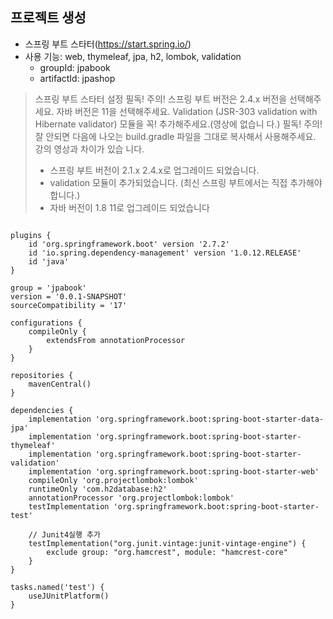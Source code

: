 ## 프로젝트 생성
- 스프링 부트 스타터(https://start.spring.io/)
- 사용 기능: web, thymeleaf, jpa, h2, lombok, validation
	- groupId: jpabook
	- artifactId: jpashop

> 스프링 부트 스타터 설정 필독! 주의!
> 스프링 부트 버전은 2.4.x 버전을 선택해주세요.
> 자바 버전은 11을 선택해주세요.
> Validation (JSR-303 validation with Hibernate validator) 모듈을 꼭! 추가해주세요.(영상에 없습니
다.)
> 필독! 주의!
> 잘 안되면 다음에 나오는 build.gradle 파일을 그대로 복사해서 사용해주세요. 강의 영상과 차이가 있습
니다.
>
> - 스프링 부트 버전이 2.1.x 2.4.x로 업그레이드 되었습니다.
> - validation 모듈이 추가되었습니다. (최신 스프링 부트에서는 직접 추가해야 합니다.)
> - 자바 버전이 1.8 11로 업그레이드 되었습니다


``` shell

plugins {
	id 'org.springframework.boot' version '2.7.2'
	id 'io.spring.dependency-management' version '1.0.12.RELEASE'
	id 'java'
}

group = 'jpabook'
version = '0.0.1-SNAPSHOT'
sourceCompatibility = '17'

configurations {
	compileOnly {
		extendsFrom annotationProcessor
	}
}

repositories {
	mavenCentral()
}

dependencies {
	implementation 'org.springframework.boot:spring-boot-starter-data-jpa'
	implementation 'org.springframework.boot:spring-boot-starter-thymeleaf'
	implementation 'org.springframework.boot:spring-boot-starter-validation'
	implementation 'org.springframework.boot:spring-boot-starter-web'
	compileOnly 'org.projectlombok:lombok'
	runtimeOnly 'com.h2database:h2'
	annotationProcessor 'org.projectlombok:lombok'
	testImplementation 'org.springframework.boot:spring-boot-starter-test'

	// Junit4실행 추가
	testImplementation("org.junit.vintage:junit-vintage-engine") {
		exclude group: "org.hamcrest", module: "hamcrest-core"
	}
}

tasks.named('test') {
	useJUnitPlatform()
}

```
